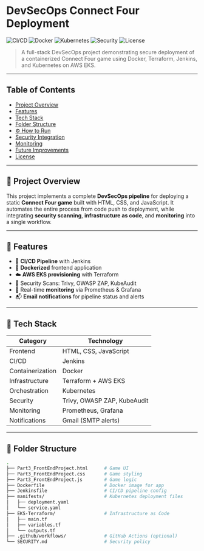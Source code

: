 # DevSecOps Connect Four Deployment

![CI/CD](https://img.shields.io/badge/Jenkins-CI%2FCD-blue)
![Docker](https://img.shields.io/badge/Docker-Containerized-blue)
![Kubernetes](https://img.shields.io/badge/K8s-Deployed-green)
![Security](https://img.shields.io/badge/Security-Scanned-critical)
![License](https://img.shields.io/badge/license-MIT-blue.svg)

> A full-stack DevSecOps project demonstrating secure deployment of a containerized Connect Four game using Docker, Terraform, Jenkins, and Kubernetes on AWS EKS.

---

##  Table of Contents

- [ Project Overview](#-project-overview)
- [ Features](#-features)
- [ Tech Stack](#-tech-stack)
- [ Folder Structure](#-folder-structure)
- [⚙ How to Run](#️-how-to-run)
- [ Security Integration](#-security-integration)
- [ Monitoring](#-monitoring)
- [ Future Improvements](#-future-improvements)
- [ License](#-license)

---

## 🎯 Project Overview

This project implements a complete **DevSecOps pipeline** for deploying a static **Connect Four game** built with HTML, CSS, and JavaScript. It automates the entire process from code push to deployment, while integrating **security scanning**, **infrastructure as code**, and **monitoring** into a single workflow.

---

## 🧠 Features

- 🔄 **CI/CD Pipeline** with Jenkins
- 🐳 **Dockerized** frontend application
- ☁️ **AWS EKS provisioning** with Terraform
- 🔐 Security Scans: Trivy, OWASP ZAP, KubeAudit
- 🧠 Real-time **monitoring** via Prometheus & Grafana
- 📬 **Email notifications** for pipeline status and alerts

---

## 🧰 Tech Stack

| Category        | Technology          |
|----------------|---------------------|
| Frontend       | HTML, CSS, JavaScript |
| CI/CD          | Jenkins             |
| Containerization | Docker            |
| Infrastructure | Terraform + AWS EKS |
| Orchestration  | Kubernetes          |
| Security       | Trivy, OWASP ZAP, KubeAudit |
| Monitoring     | Prometheus, Grafana |
| Notifications  | Gmail (SMTP alerts) |

---

## 📁 Folder Structure

```bash
.
├── Part3_FrontEndProject.html      # Game UI
├── Part3_FrontEndProject.css       # Game styling
├── Part3_FrontEndProject.js        # Game logic
├── Dockerfile                      # Docker image for app
├── Jenkinsfile                     # CI/CD pipeline config
├── manifests/                      # Kubernetes deployment files
│   ├── deployment.yaml
│   └── service.yaml
├── EKS-Terraform/                  # Infrastructure as Code
│   ├── main.tf
│   ├── variables.tf
│   └── outputs.tf
├── .github/workflows/              # GitHub Actions (optional)
└── SECURITY.md                     # Security policy

